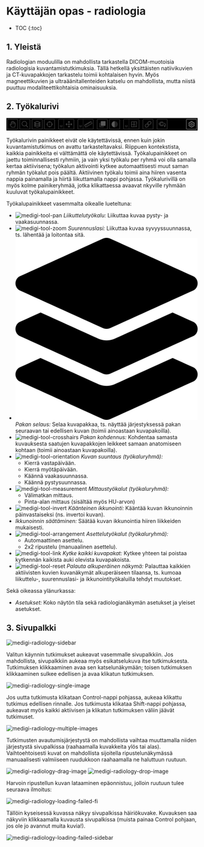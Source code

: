 <h1>Käyttäjän opas - radiologia</h1>

* TOC
{:toc}

## 1. Yleistä

Radiologian moduulilla on mahdollista tarkastella DICOM-muotoisia radiologisia kuvantamistutkimuksia. Tällä hetkellä yksittäisten natiivikuvien ja CT-kuvapakkojen tarkastelu toimii kohtalaisen hyvin. Myös magneettikuvien ja ultraäänitallenteiden katselu on  mahdollista, mutta niistä puuttuu modaliteettikohtaisia ominaisuuksia.

## 2. Työkalurivi

![toolbar](toolbar.png)

Työkalurivin painikkeet eivät ole käytettävissä, ennen kuin jokin kuvantamistutkimus on avattu tarkasteltavaksi. Riippuen kontekstista, kaikkia painikkeita ei välttämättä ole käytettävissä. Työkalupainikkeet on jaettu toiminnallisesti ryhmiin, ja vain yksi työkalu per ryhmä voi olla samalla kertaa aktiivisena; työkalun aktivointi kytkee automaattisesti muut saman ryhmän työkalut pois päältä. Aktiivinen työkalu toimii aina hiiren vasenta nappia painamalla ja hiirtä liikuttamalla nappi pohjassa. Työkalurivillä on myös kolme painikeryhmää, jotka klikattaessa avaavat nkyville ryhmään kuuluvat työkalupainikkeet.

Työkalupainikkeet vasemmalta oikealle lueteltuna:
- ![medigi-tool-pan](uploads/dfe08ba40eac2357dc8ba6a0c6078986/medigi-tool-pan.png) _Liikuttelutyökalu:_ Liikuttaa kuvaa pysty- ja vaakasuunnassa.
- ![medigi-tool-zoom](uploads/177fa38b49ba7e91767ada364534ec05/medigi-tool-zoom.png) _Suurennuslasi:_ Liikuttaa kuvaa syvyyssuunnassa, ts. lähentää ja loitontaa sitä.
- ![scroll](scroll.svg) _Pakan selaus:_ Selaa kuvapakkaa, ts. näyttää järjestyksessä pakan seuraavan tai edellisen kuvan (toimii ainoastaan kuvapakoilla).
- ![medigi-tool-crosshairs](uploads/4c3853be3440e445757221de4ec5bf8c/medigi-tool-crosshairs.png) _Pakan kohdennus:_ Kohdentaa samasta kuvauksesta saatujen kuvapakkojen leikkeet samaan anatomiseen kohtaan (toimii ainoastaan kuvapakoilla).
- ![medigi-tool-orientation](uploads/b961c8381b32706bc10277218d1e90a6/medigi-tool-orientation.png) _Kuvan suuntaus (työkaluryhmä):_
  - Kierrä vastapäivään.
  - Kierrä myötäpäivään.
  - Käännä vaakasuunnassa.
  - Käännä pystysuunnassa.
- ![medigi-tool-measurement](uploads/02a0a1b6e4f00bd5a72dd39a70dac4fc/medigi-tool-measurement.png) _Mittaustyökalut (työkaluryhmä):_
  - Välimatkan mittaus.
  - Pinta-alan mittaus (sisältää myös HU-arvon)
- ![medigi-tool-invert](uploads/975f9c4a2f0a4cbf6321032d19e54032/medigi-tool-invert.png) _Käänteinen ikkunointi:_ Kääntää kuvan ikkunoinnin päinvastaiseksi (ns. invertoi kuvan).
- _Ikkunoinnin säätäminen:_ Säätää kuvan ikkunointia hiiren liikkeiden mukaisesti.
- ![medigi-tool-arrangement](uploads/9e5a1887643c174a3487d157cf654301/medigi-tool-arrangement.png) _Asettelutyökalut (työkaluryhmä):_
  - Automaattinen asettelu.
  - 2x2 ripustelu (manuaalinen asettelu).
- ![medigi-tool-link](uploads/4c1a702951863c8aacbae694ed856a1c/medigi-tool-link.png) _Kytke kaikki kuvapakat:_ Kytkee yhteen tai poistaa kytkennän kaikista auki olevista kuvapakoista.
- ![medigi-tool-reset](uploads/c738794fc335cf4178e6247e5b4757a0/medigi-tool-reset.png) _Palauta alkuperäinen näkymä:_ Palauttaa kaikkien aktiivisten kuvien kuvanäkymät alkuperäiseen tilaansa, ts. kumoaa liikuttelu-, suurennuslasi- ja ikkunointityökaluilla tehdyt muutokset.

Sekä oikeassa ylänurkassa:
- _Asetukset:_ Koko näytön tila sekä radiologianäkymän asetukset ja yleiset asetukset.

## 3. Sivupalkki

![medigi-radiology-sidebar](uploads/1a2c715e865424061842463554e51aad/medigi-radiology-sidebar.png)

Valitun käynnin tutkimukset aukeavat vasemmalle sivupalkkiin. Jos mahdollista, sivupalkkiin aukeaa myös esikatselukuva itse tutkimuksesta. Tutkimuksen klikkaaminen avaa sen katselunäkymään; toisen tutkimuksen klikkaaminen sulkee edellisen ja avaa klikatun tutkimuksen.

![medigi-radiology-single-image](uploads/bafa2753d955194f8715f19a177e3a26/medigi-radiology-single-image.png)

Jos uutta tutkimusta klikataan Control-nappi pohjassa, aukeaa klikattu tutkimus edellisen rinnalle. Jos tutkimusta klikataa Shift-nappi pohjassa, aukeavat myös kaikki aktiivisen ja klikatun tutkimuksen väliin jäävät tutkimuset.

![medigi-radiology-multiple-images](uploads/281431f09df62193a5a2ae7fbc6ff67a/medigi-radiology-multiple-images.png)

Tutkimusten avautumisjärjestystä on mahdollista vaihtaa muuttamalla niiden järjestystä sivupalkissa (raahaamalla kuvakkeita ylös tai alas). Vaihtoehtoisesti kuvat on mahdollista sijoitella ripustelunäkymässä manuaalisesti valmiiseen ruudukkoon raahaamalla ne haluttuun ruutuun.

![medigi-radiology-drag-image](uploads/9ce07ac6cb28d4248b42fb3d0c16fb42/medigi-radiology-drag-image.png)
![medigi-radiology-drop-image](uploads/e85ff280dfd663470d06037899ea7c89/medigi-radiology-drop-image.png)

Harvoin ripustellun kuvan lataaminen epäonnistuu, jolloin ruutuun tulee seuraava ilmoitus:

![medigi-radiology-loading-failed-fi](uploads/8106d6c335bb0cd8df7e6699212941c6/medigi-radiology-loading-failed-fi.png)

Tällöin kyseisessä kuvassa näkyy sivupalkissa häiriökuvake. Kuvauksen saa näkyviin klikkaamalla kuvausta sivupalkissa (muista painaa Control pohjaan, jos ole jo avannut muita kuvia!).

![medigi-radiology-loading-failed-sidebar](uploads/0fea6087f89e75bb98272af2b54398c4/medigi-radiology-loading-failed-sidebar.png)
